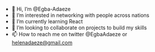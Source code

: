 - 👋 Hi, I’m @Egba-Adaeze
- 👀 I’m interested in networking with people across nations
- 🌱 I’m currently learning React
- 💞️ I’m looking to collaborate on projects to build my skills
- 📫 How to reach me on twitter @EgbaAdaeze or helenadaeze@gmail.com

<!---
Egba-Adaeze/Egba-Adaeze is a ✨ special ✨ repository because its `README.md` (this file) appears on your GitHub profile.
You can click the Preview link to take a look at your changes.
--->
